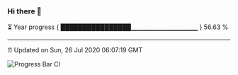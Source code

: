 ### Hi there 👋

⏳ Year progress { ████████████████▁▁▁▁▁▁▁▁▁▁▁▁▁▁ } 56.63 %

---

⏰ Updated on Sun, 26 Jul 2020 06:07:19 GMT

![Progress Bar CI](https://github.com/liununu/liununu/workflows/Progress%20Bar%20CI/badge.svg)
